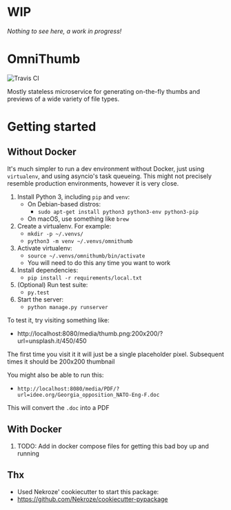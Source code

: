 # WIP

*Nothing to see here, a work in progress!*


# OmniThumb

![Travis CI](https://travis-ci.org/michaelpb/omnithumb.svg?branch=master)

Mostly stateless microservice for generating on-the-fly thumbs and previews of
a wide variety of file types.


# Getting started

## Without Docker

It's much simpler to run a dev environment without Docker, just using
`virtualenv`, and using asyncio's task queueing. This might not precisely
resemble production environments, however it is very close.

1. Install Python 3, including `pip` and `venv`:
    * On Debian-based distros:
        * `sudo apt-get install python3 python3-env python3-pip`
    * On macOS, use something like `brew`
2. Create a virtualenv. For example:
    * `mkdir -p ~/.venvs/`
    * `python3 -m venv ~/.venvs/omnithumb`
3. Activate virtualenv:
    * `source ~/.venvs/omnithumb/bin/activate`
    * You will need to do this any time you want to work
4. Install dependencies:
    * `pip install -r requirements/local.txt`
5. (Optional) Run test suite:
    * `py.test`
6. Start the server:
    * `python manage.py runserver`

To test it, try visiting something like:
* http://localhost:8080/media/thumb.png:200x200/?url=unsplash.it/450/450

The first time you visit it it will just be a single placeholder pixel.
Subsequent times it should be 200x200 thumbnail

You might also be able to run this:
* `http://localhost:8080/media/PDF/?url=idee.org/Georgia_opposition_NATO-Eng-F.doc`

This will convert the `.doc` into a PDF

## With Docker

1. TODO: Add in docker compose files for getting this bad boy up and
running


## Thx

* Used Nekroze' cookiecutter to start this package:
* https://github.com/Nekroze/cookiecutter-pypackage
